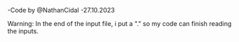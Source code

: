 -Code by @NathanCidal
-27.10.2023

Warning: In the end of the input file, i put a "." so my code can finish reading the inputs.